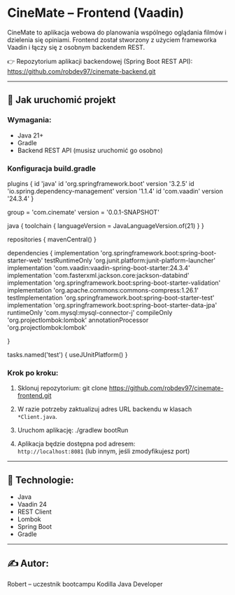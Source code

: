 # CineMate – Frontend (Vaadin)

CineMate to aplikacja webowa do planowania wspólnego oglądania filmów i dzielenia się opiniami. Frontend został stworzony z użyciem frameworka Vaadin i łączy się z osobnym backendem REST.

👉 Repozytorium aplikacji backendowej (Spring Boot REST API):  
https://github.com/robdev97/cinemate-backend.git

---

## 🔧 Jak uruchomić projekt

### Wymagania:
- Java 21+
- Gradle
- Backend REST API (musisz uruchomić go osobno)

### Konfiguracja build.gradle
plugins {
    id 'java'
    id 'org.springframework.boot' version '3.2.5'
    id 'io.spring.dependency-management' version '1.1.4'
    id 'com.vaadin' version '24.3.4'
}

group = 'com.cinemate'
version = '0.0.1-SNAPSHOT'

java {
    toolchain {
        languageVersion = JavaLanguageVersion.of(21)
    }
}

repositories {
    mavenCentral()
}

dependencies {
    implementation 'org.springframework.boot:spring-boot-starter-web'
    testRuntimeOnly 'org.junit.platform:junit-platform-launcher'
    implementation 'com.vaadin:vaadin-spring-boot-starter:24.3.4'
    implementation 'com.fasterxml.jackson.core:jackson-databind'
    implementation 'org.springframework.boot:spring-boot-starter-validation'
    implementation 'org.apache.commons:commons-compress:1.26.1'
    testImplementation 'org.springframework.boot:spring-boot-starter-test'
    implementation 'org.springframework.boot:spring-boot-starter-data-jpa'
    runtimeOnly 'com.mysql:mysql-connector-j'
    compileOnly 'org.projectlombok:lombok'
    annotationProcessor 'org.projectlombok:lombok'

}

tasks.named('test') {
    useJUnitPlatform()
}


### Krok po kroku:
1. Sklonuj repozytorium:
git clone https://github.com/robdev97/cinemate-frontend.git


2. W razie potrzeby zaktualizuj adres URL backendu w klasach `*Client.java`.

3. Uruchom aplikację:
./gradlew bootRun


4. Aplikacja będzie dostępna pod adresem:  
`http://localhost:8081` (lub innym, jeśli zmodyfikujesz port)

---

## 🧰 Technologie:
- Java
- Vaadin 24
- REST Client
- Lombok
- Spring Boot
- Gradle

---

## ✍️ Autor:
Robert – uczestnik bootcampu Kodilla Java Developer  
